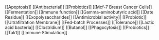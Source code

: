 [[Apoptosis]]
[[Antibacterial]]
[[Probiotics]]
[[Mcf-7 Breast Cancer Cells]]
[[Fermentation]]
[[Immune function]]
[[Gamma-aminobutyric acid]]
[[Date Residue]]
[[Exopolysaccharides]]
[[Antimicrobial activity]]
[[Probiotic]]
[[Ultrafiltration Membrane]]
[[Fed-batch Processes]]
[[Tolerance]]
[[Lactic acid bacteria]]
[[Clostridium]]
[[Butanol]]
[[Phagocytosis]]
[[Probiotics]]
[[Tak1]]
[[Immune Stimulation]]
